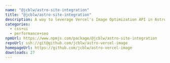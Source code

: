 ```yaml
---
name: "@jcblw/astro-site-integration"
title: "@jcblw/astro-site-integration"
description: A way to leverage Vercel's Image Optimization API in Astro
categories:
  - css+ui
  - performance+seo
npmUrl: https://www.npmjs.com/package/@jcblw/astro-site-integration
repoUrl: ssh://git@github.com/jcblw/astro-vercel-image
homepageUrl: https://github.com/jcblw/astro-vercel-image
downloads: 27
---
```

